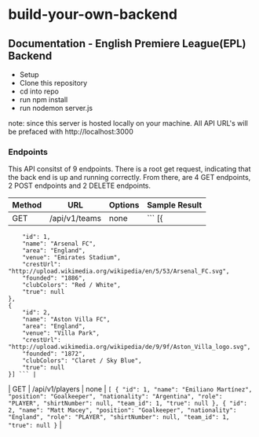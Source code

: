 # build-your-own-backend

## Documentation - English Premiere League(EPL) Backend

  - Setup
  - Clone this repository
  - cd into repo
  - run npm install
  - run nodemon server.js
  
note: since this server is hosted locally on your machine. All API URL's will be prefaced with http://localhost:3000

### Endpoints

This API consitst of 9 endpoints. There is a root get request, indicating that the back end is up and running correctly. From there, are 4 GET endpoints, 2 POST endpoints and 2 DELETE endpoints. 

| Method | URL | Options | Sample Result |
| ------ | --- | ------- | --------------|
| GET | /api/v1/teams | none | ``` [{
        "id": 1,
        "name": "Arsenal FC",
        "area": "England",
        "venue": "Emirates Stadium",
        "crestUrl": "http://upload.wikimedia.org/wikipedia/en/5/53/Arsenal_FC.svg",
        "founded": "1886",
        "clubColors": "Red / White",
        "true": null
    },
    {
        "id": 2,
        "name": "Aston Villa FC",
        "area": "England",
        "venue": "Villa Park",
        "crestUrl": "http://upload.wikimedia.org/wikipedia/de/9/9f/Aston_Villa_logo.svg",
        "founded": "1872",
        "clubColors": "Claret / Sky Blue",
        "true": null
    }] ``` |
| GET | /api/v1/players | none | ``` [
    {
        "id": 1,
        "name": "Emiliano Martínez",
        "position": "Goalkeeper",
        "nationality": "Argentina",
        "role": "PLAYER",
        "shirtNumber": null,
        "team_id": 1,
        "true": null
    },
    {
        "id": 2,
        "name": "Matt Macey",
        "position": "Goalkeeper",
        "nationality": "England",
        "role": "PLAYER",
        "shirtNumber": null,
        "team_id": 1,
        "true": null
    } ``` |
    


